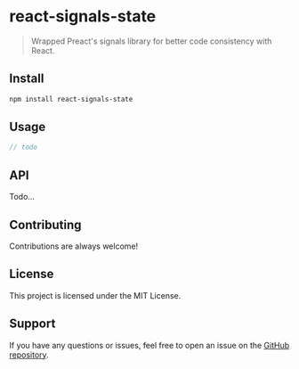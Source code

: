 # react-signals-state

> Wrapped Preact's signals library for better code consistency with React.

## Install

```sh
npm install react-signals-state
```

## Usage

```ts
// todo
```

## API

Todo...

## Contributing

Contributions are always welcome!

## License

This project is licensed under the MIT License.

## Support

If you have any questions or issues, feel free to open an issue on the [GitHub repository](https://github.com/jackrobertscott/react-signals-state).